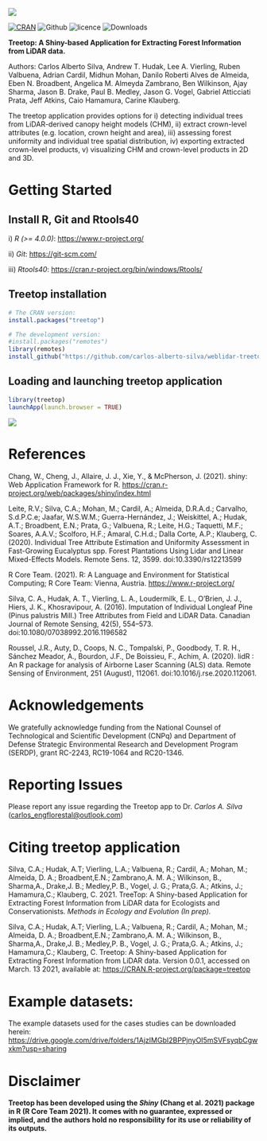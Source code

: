 ![](https://github.com/carlos-alberto-silva/weblidar-treetop/blob/master/readme/wiki_page.png)<br/>

[![CRAN](https://www.r-pkg.org/badges/version/treetop)](https://cran.r-project.org/package=treetop)
![Github](https://img.shields.io/badge/Github-0.0.1-green.svg)
![licence](https://img.shields.io/badge/Licence-GPL--3-blue.svg) 
![Downloads](https://cranlogs.r-pkg.org/badges/grand-total/treetop)


**Treetop: A Shiny-based Application for Extracting Forest Information from LiDAR data.**

Authors: Carlos Alberto Silva, Andrew T. Hudak, Lee A. Vierling,  Ruben Valbuena, Adrian Cardil, Midhun Mohan, Danilo Roberti Alves de Almeida, Eben N. Broadbent, Angelica M. Almeyda Zambrano, Ben Wilkinson, Ajay Sharma, Jason B. Drake, Paul B. Medley, Jason G. Vogel, Gabriel Atticciati Prata, Jeff Atkins, Caio Hamamura, Carine Klauberg.   

The treetop application provides options for i) detecting individual trees from LiDAR-derived canopy height models (CHM), ii) extract crown-level attributes (e.g. location, crown height and area), iii) assessing forest uniformity and individual tree spatial distribution, iv) exporting extracted crown-level products, v) visualizing CHM and crown-level products in 2D and 3D.

# Getting Started


## Install R, Git and Rtools40

i) *R (>= 4.0.0)*: https://www.r-project.org/

ii) *Git*: https://git-scm.com/

iii) *Rtools40*: https://cran.r-project.org/bin/windows/Rtools/


## Treetop installation
```r
# The CRAN version:
install.packages("treetop")

# The development version:
#install.packages("remotes")
library(remotes)
install_github("https://github.com/carlos-alberto-silva/weblidar-treetop", dependencies = TRUE)

```    

## Loading and launching treetop application
```r
library(treetop)
launchApp(launch.browser = TRUE)

```
<img src="https://github.com/carlos-alberto-silva/weblidar-treetop/blob/master/readme/weblidar_treetop_app.gif">

# References
Chang, W., Cheng, J., Allaire, J. J., Xie, Y., & McPherson, J. (2021). shiny:
Web Application Framework for R. https://cran.r-project.org/web/packages/shiny/index.html

Leite, R.V.; Silva, C.A.; Mohan, M.; Cardil, A.; Almeida, D.R.A.d.; Carvalho, S.d.P.C.e; Jaafar, W.S.W.M.; Guerra-Hernández, J.; Weiskittel, A.; Hudak, A.T.; Broadbent, E.N.; Prata, G.; Valbuena, R.; Leite, H.G.; Taquetti, M.F.; Soares, A.A.V.; Scolforo, H.F.; Amaral, C.H.d.; Dalla Corte, A.P.; Klauberg, C. (2020). Individual Tree Attribute Estimation and Uniformity Assessment in Fast-Growing Eucalyptus spp. Forest Plantations Using Lidar and Linear Mixed-Effects Models. Remote Sens. 12, 3599. doi:10.3390/rs12213599

R Core Team. (2021). R: A Language and Environment for Statistical Computing; R Core Team: Vienna, Austria. https://www.r-project.org/

Silva, C. A., Hudak, A. T., Vierling, L. A., Loudermilk, E. L., O’Brien, J. J., Hiers, J. K., Khosravipour, A. (2016). Imputation of Individual Longleaf Pine (Pinus palustris Mill.) Tree Attributes from Field and LiDAR Data. Canadian Journal of Remote Sensing, 42(5), 554–573. doi:10.1080/07038992.2016.1196582

Roussel, J.R., Auty, D., Coops, N. C., Tompalski, P., Goodbody, T. R. H., Sánchez Meador, A., Bourdon, J.F., De Boissieu, F., Achim, A. (2020). lidR : An R package for analysis of Airborne Laser Scanning (ALS) data. Remote Sensing of Environment, 251 (August), 112061. doi:10.1016/j.rse.2020.112061.

# Acknowledgements
We gratefully acknowledge funding from the National Counsel of Technological and Scientific Development (CNPq) and Department of Defense Strategic Environmental Research and Development Program (SERDP), grant RC-2243, RC19-1064 and RC20-1346. 

# Reporting Issues 
Please report any issue regarding the Treetop app to Dr. *Carlos A. Silva* (carlos_engflorestal@outlook.com)

# Citing treetop application
Silva, C.A.; Hudak, A.T; Vierling, L.A.;  Valbuena, R.; Cardil, A.; Mohan, M.;  Almeida, D. A.;  Broadbent,E.N.; Zambrano,A. M. A.; Wilkinson, B., Sharma,A., Drake,J. B.;  Medley,P. B., Vogel, J. G.; Prata,G. A.; Atkins, J.; Hamamura,C.; Klauberg, C. 2021. TreeTop: A Shiny-based Application for Extracting Forest Information from LiDAR data for Ecologists and Conservationists. *Methods in Ecology and Evolution (In prep).*

Silva, C.A.; Hudak, A.T; Vierling, L.A.;  Valbuena, R.; Cardil, A.; Mohan, M.;  Almeida, D. A.;  Broadbent,E.N.; Zambrano,A. M. A.; Wilkinson, B., Sharma,A., Drake,J. B.;  Medley,P. B., Vogel, J. G.; Prata,G. A.; Atkins, J.; Hamamura,C.; Klauberg, C. Treetop: A Shiny-based Application for Extracting Forest Information from LiDAR data. Version 0.0.1, accessed on March. 13 2021, available at: https://CRAN.R-project.org/package=treetop

# Example datasets:
The example datasets used for the cases studies can be downloaded herein: https://drive.google.com/drive/folders/1AjzIMGbI2BPPjnyOI5mSVFsyqbCgwxkm?usp=sharing

# Disclaimer
**Treetop has been developed using the *Shiny* (Chang et al. 2021) package in R (R Core Team 2021). It comes with no guarantee, expressed or implied, and the authors hold no responsibility for its use or reliability of its outputs.**

